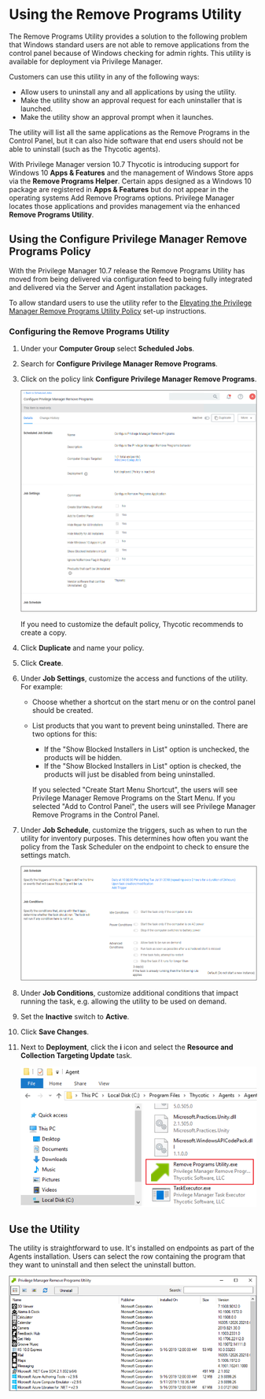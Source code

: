 [title]: # (Remove Program Utility)
[tags]: # (create,set-up)
[priority]: # (2)
# Using the Remove Programs Utility

The Remove Programs Utility provides a solution to the following problem that Windows standard users are not able to remove applications from the control panel because of Windows checking for admin rights. This utility is available for deployment via Privilege Manager.

Customers can use this utility in any of the following ways:

* Allow users to uninstall any and all applications by using the utility.
* Make the utility show an approval request for each uninstaller that is launched.
* Make the utility show an approval prompt when it launches.

The utility will list all the same applications as the Remove Programs in the Control Panel, but it can also hide software that end users should not be able to uninstall (such as the Thycotic agents).

With Privilege Manager version 10.7 Thycotic is introducing support for Windows 10 __Apps & Features__ and the management of Windows Store apps via the __Remove Programs Helper__. Certain apps designed as a Windows 10 package are registered in __Apps & Features__ but do not appear in the operating systems Add Remove Programs options. Privilege Manager locates those applications and provides management via the enhanced __Remove Programs Utility__.

## Using the Configure Privilege Manager Remove Programs Policy

With the Privilege Manager 10.7 release the Remove Programs Utility has moved from being delivered via configuration feed to being fully integrated and delivered via the Server and Agent installation packages.

To allow standard users to use the utility refer to the [Elevating the Privilege Manager Remove Programs Utility Policy](../../computer-groups/app-control/examples/elevate/pm-remove-prog.md) set-up instructions.

### Configuring the Remove Programs Utility

1. Under your __Computer Group__ select __Scheduled Jobs__.
1. Search for __Configure Privilege Manager Remove Programs__.
1. Click on the policy link __Configure Privilege Manager Remove Programs__.

   ![policy](images/remove-pro/config-1.png "Configure the policy Details and Parameters")

   If you need to customize the default policy, Thycotic recommends to create a copy.
1. Click __Duplicate__ and name your policy.
1. Click __Create__.
1. Under __Job Settings__, customize the access and functions of the utility. For example:
   * Choose whether a shortcut on the start menu or on the control panel should be created.
   * List products that you want to prevent being uninstalled. There are two options for this:
     * If the "Show Blocked Installers in List" option is unchecked, the products will be hidden.
     * If the "Show Blocked Installers in List" option is checked, the products will just be disabled from being uninstalled.

     If you selected "Create Start Menu Shortcut", the users will see Privilege Manager Remove Programs on the Start Menu. If you selected "Add to Control Panel", the users will see Privilege Manager Remove Programs in the Control Panel.
1. Under __Job Schedule__, customize the triggers, such as when to run the utility for inventory purposes. This determines how often you want the policy from the Task Scheduler on the endpoint to check to ensure the settings match.

   ![schedule](images/remove-pro/config-2.png "Change Schedule/Triggers and Job Conditions")
1. Under __Job Conditions__, customize additional conditions that impact running the task, e.g. allowing the utility to be used on demand.
1. Set the __Inactive__ switch to __Active__.
1. Click __Save Changes__.
1. Next to __Deployment__, click the __i__ icon and select the __Resource and Collection Targeting Update__ task. 

   ![Utility in Agents folder](images/remove-pro/rpu-7.png "Utility in Agents folder")

## Use the Utility

The utility is straightforward to use. It's installed on endpoints as part of the Agents installation.
Users can select the row containing the program that they want to uninstall and then select the uninstall button.

![Utility in use](images/remove-pro/rpu-8.png "Utility in use")
